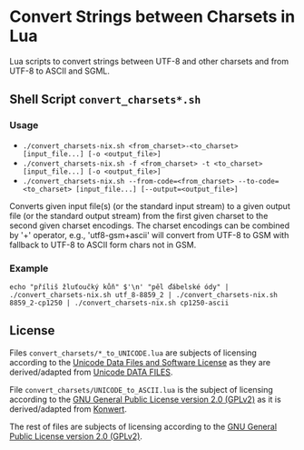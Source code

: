 # Convert Strings between Charsets in Lua

Lua scripts to convert strings between UTF-8 and other charsets and from UTF-8 to ASCII and SGML.

## Shell Script `convert_charsets*.sh`

### Usage

*	`./convert_charsets-nix.sh <from_charset>-<to_charset> [input_file...] [-o <output_file>]`
*	`./convert_charsets-nix.sh -f <from_charset> -t <to_charset> [input_file...] [-o <output_file>]`
*	`./convert_charsets-nix.sh --from-code=<from_charset> --to-code=<to_charset> [input_file...] [--output=<output_file>]`

Converts given input file(s) (or the standard input stream) to a given output file (or the standard output stream) from the first given charset to the second given charset encodings.
The charset encodings can be combined by '+' operator, e.g., 'utf8-gsm+ascii' will convert from UTF-8 to GSM with fallback to UTF-8 to ASCII form chars not in GSM.

### Example

~~~
echo "příliš žluťoučký kůň" $'\n' "pěl ďábelské ódy" | ./convert_charsets-nix.sh utf_8-8859_2 | ./convert_charsets-nix.sh 8859_2-cp1250 | ./convert_charsets-nix.sh cp1250-ascii
~~~

## License

Files `convert_charsets/*_to_UNICODE.lua` are subjects of licensing according to the [Unicode Data Files and Software License](https://www.unicode.org/license.html)
as they are derived/adapted from [Unicode DATA FILES](https://www.unicode.org/Public/MAPPINGS/).

File `convert_charsets/UNICODE_to_ASCII.lua` is the subject of licensing according to the [GNU General Public License version 2.0 (GPLv2)](https://www.gnu.org/licenses/old-licenses/gpl-2.0.html)
as it is derived/adapted from [Konwert](https://sourceforge.net/projects/konwert/).

The rest of files are subjects of licensing according to the [GNU General Public License version 2.0 (GPLv2)](https://www.gnu.org/licenses/old-licenses/gpl-2.0.html).

